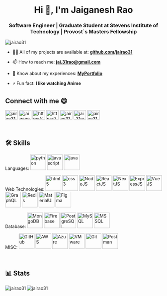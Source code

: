 <br />
<h1 align="center">Hi 👋, I'm Jaiganesh Rao</h1>
<h3 align="center">Software Engineer | Graduate Student at Stevens Institute of Technology | Provost`s Masters Fellowship</h3>

<p align="left"> <img src="https://komarev.com/ghpvc/?username=jairao31&label=Profile%20views&color=0e75b6&style=flat" alt="jairao31" /> </p>

- 👨‍💻 All of my projects are available at: [**github.com/jairao31**](https://github.com/jairao31)

- 📫 How to reach me: **jai.31rao@gmail.com**

- 📄 Know about my experiences: [**MyPortfolio**](https://jairao31.github.io/MyPortfolio/)

- ⚡ Fun fact: **I like watching Anime**

## Connect with me 😄
<p align="left">
<a href="https://twitter.com/jairao31" target="blank"><img align="center" src="https://raw.githubusercontent.com/rahuldkjain/github-profile-readme-generator/master/src/images/icons/Social/twitter.svg" alt="jairao31" height="30" width="40" /></a>
<a href="https://linkedin.com/in/jaiganeshrao" target="blank"><img align="center" src="https://raw.githubusercontent.com/rahuldkjain/github-profile-readme-generator/master/src/images/icons/Social/linked-in-alt.svg" alt="jaiganeshrao" height="30" width="40" /></a>
<a href="https://stackoverflow.com/users/19025834/jaiganesh-rao" target="blank"><img align="center" src="https://raw.githubusercontent.com/rahuldkjain/github-profile-readme-generator/master/src/images/icons/Social/stack-overflow.svg" alt="https://stackoverflow.com/users/19025834/jaiganesh-rao" height="30" width="40" /></a>
<a href="https://fb.com/https://www.facebook.com/jaiganeshrao31" target="blank"><img align="center" src="https://raw.githubusercontent.com/rahuldkjain/github-profile-readme-generator/master/src/images/icons/Social/facebook.svg" alt="https://www.facebook.com/jaiganeshrao31" height="30" width="40" /></a>
<a href="https://instagram.com/jairao31" target="blank"><img align="center" src="https://raw.githubusercontent.com/rahuldkjain/github-profile-readme-generator/master/src/images/icons/Social/instagram.svg" alt="jairao31" height="30" width="40" /></a>
<a href="https://www.hackerrank.com/jai_31rao" target="blank"><img align="center" src="https://raw.githubusercontent.com/rahuldkjain/github-profile-readme-generator/master/src/images/icons/Social/hackerrank.svg" alt="jai_31rao" height="30" width="40" /></a>
<a href="https://www.leetcode.com/jairao31" target="blank"><img align="center" src="https://raw.githubusercontent.com/rahuldkjain/github-profile-readme-generator/master/src/images/icons/Social/leet-code.svg" alt="jairao31" height="30" width="40" /></a>
</p>
<br />

## 🛠 Skills

Languages: 
<img src="https://cdn.jsdelivr.net/gh/devicons/devicon/icons/python/python-original.svg" alt="python" width="50" height="50"/> 
<img src="https://cdn.jsdelivr.net/gh/devicons/devicon/icons/javascript/javascript-original.svg" alt="javascript" width="50" height="50"/> <img src="https://cdn.jsdelivr.net/gh/devicons/devicon/icons/java/java-original.svg" alt="java" width="50" height="50"/>
          
Web Technologies: 
<img src="https://cdn.jsdelivr.net/gh/devicons/devicon/icons/html5/html5-original.svg" alt="html5" width="50" height="50"/> 
<img src="https://cdn.jsdelivr.net/gh/devicons/devicon/icons/css3/css3-original.svg" alt="css3" width="50" height="50"/>
<img src="https://cdn.jsdelivr.net/gh/devicons/devicon/icons/nodejs/nodejs-original.svg" alt="NodeJS" width="50" height="50"/>
<img src="https://cdn.jsdelivr.net/gh/devicons/devicon/icons/react/react-original.svg" alt="ReactJS" width="50" height="50"/>
<img src="https://cdn.jsdelivr.net/gh/devicons/devicon/icons/nextjs/nextjs-original-wordmark.svg" alt="NextJS" width="50" height="50"/> 
<img src="https://cdn.jsdelivr.net/gh/devicons/devicon/icons/express/express-original-wordmark.svg" alt="ExpressJS" width="50" height="50"/>
<img src="https://cdn.jsdelivr.net/gh/devicons/devicon/icons/vuejs/vuejs-original.svg" alt="VueJS" width="50" height="50"/>
<img src="https://cdn.jsdelivr.net/gh/devicons/devicon/icons/graphql/graphql-plain.svg" alt="GraphQL" width="50" height="50"/>
<img src="https://cdn.cdnlogo.com/logos/r/3/redis.svg" alt="Redis" width="50" height="50"/>
<img src="https://cdn.jsdelivr.net/gh/devicons/devicon/icons/materialui/materialui-original.svg" alt="MaterialUI" width="50" height="50"/>
<img src="https://cdn.jsdelivr.net/gh/devicons/devicon/icons/figma/figma-original.svg" alt="Figma" width="50" height="50"/>
          
Database: 
<img src="https://cdn.jsdelivr.net/gh/devicons/devicon/icons/mongodb/mongodb-original.svg" alt="MongoDB" width="50" height="50"/> 
<img src="https://www.vectorlogo.zone/logos/firebase/firebase-icon.svg" alt="Firebase" width="50" height="50"/> 
<img src="https://cdn.jsdelivr.net/gh/devicons/devicon/icons/postgresql/postgresql-original.svg" alt="PostgreSQL" width="50" height="50"/> <img src="https://cdn.jsdelivr.net/gh/devicons/devicon/icons/mysql/mysql-original.svg" alt="MySQL" width="50" height="50"/>
<img src="https://cdn.jsdelivr.net/gh/devicons/devicon/icons/microsoftsqlserver/microsoftsqlserver-plain.svg" alt="MSSQL" width="50" height="50"/>

MISC: 
<img src="https://cdn.jsdelivr.net/gh/devicons/devicon/icons/github/github-original.svg" alt="GitHub" width="50" height="50"/>
<img src="https://cdn.jsdelivr.net/gh/devicons/devicon/icons/amazonwebservices/amazonwebservices-original.svg" alt="AWS" width="50" height="50"/>
<img src="https://cdn.jsdelivr.net/gh/devicons/devicon/icons/azure/azure-original.svg" alt="Azure" width="50" height="50"/>
<img src="https://upload.wikimedia.org/wikipedia/commons/5/5a/Vmware_workstation_16_icon.svg" alt="VMware" width="50" height="50"/>
<img src="https://cdn.jsdelivr.net/gh/devicons/devicon/icons/git/git-original.svg" alt="Git" width="50" height="50"/>
<img src="https://www.vectorlogo.zone/logos/getpostman/getpostman-icon.svg" alt="Postman" width="50" height="50"/>

<br />

## 📊 Stats
<img align="center" src="https://github-readme-stats.vercel.app/api?username=jairao31&show_icons=true&locale=en" alt="jairao31" />
<img align="center" src="https://github-readme-streak-stats.herokuapp.com/?user=jairao31&" alt="jairao31" />
